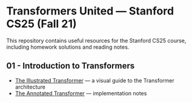 # Transformers United — Stanford CS25 (Fall 21)

This repository contains useful resources for the Stanford CS25 course, including homework solutions and reading notes.

## 01 - Introduction to Transformers

- [The Illustrated Transformer](https://jalammar.github.io/illustrated-transformer/) — a visual guide to the Transformer architecture
- [The Annotated Transformer](http://nlp.seas.harvard.edu/annotated-transformer/) — implementation notes
